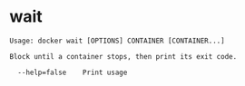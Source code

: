 <!--[metadata]>
+++
title = "wait"
description = "The wait command description and usage"
keywords = ["container, stop, wait"]
[menu.main]
parent = "smn_cli"
weight=1
+++
<![end-metadata]-->

# wait

    Usage: docker wait [OPTIONS] CONTAINER [CONTAINER...]

    Block until a container stops, then print its exit code.

      --help=false    Print usage

